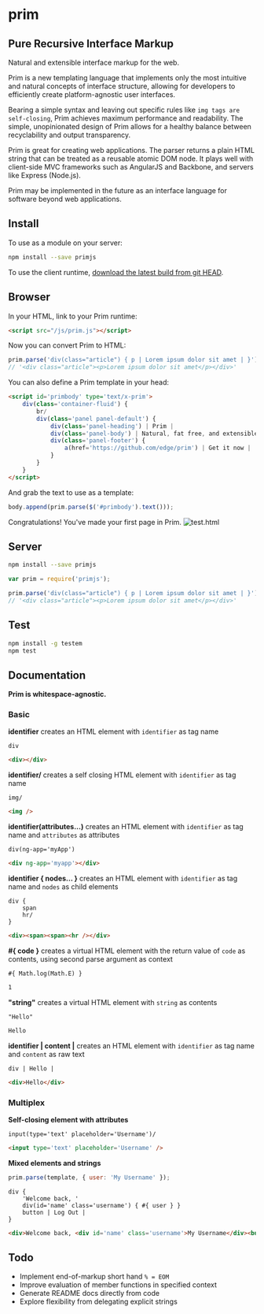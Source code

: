 # prim

## Pure Recursive Interface Markup

Natural and extensible interface markup for the web.

Prim is a new templating language that implements only the most intuitive and natural concepts of interface structure, allowing for developers to efficiently create platform-agnostic user interfaces.

Bearing a simple syntax and leaving out specific rules like `img tags are self-closing`, Prim achieves maximum performance and readability. The simple, unopinionated design of Prim allows for a healthy balance between recyclability and output transparency.

Prim is great for creating web applications. The parser returns a plain HTML string that can be treated as a reusable atomic DOM node. It plays well with client-side MVC frameworks such as AngularJS and Backbone, and servers like Express (Node.js).

Prim may be implemented in the future as an interface language for software beyond web applications.

## Install

To use as a module on your server:
```sh
npm install --save primjs
```

To use the client runtime, [download the latest build from git HEAD](https://github.com/edge/prim/tree/master/lib).

## Browser

In your HTML, link to your Prim runtime:
```html
<script src="/js/prim.js"></script>
```

Now you can convert Prim to HTML:
```js
prim.parse('div(class="article") { p | Lorem ipsum dolor sit amet | }');
// '<div class="article"><p>Lorem ipsum dolor sit amet</p></div>'
```

You can also define a Prim template in your head:
```html
<script id='primbody' type='text/x-prim'>
	div(class='container-fluid') {
		br/
		div(class='panel panel-default') {
			div(class='panel-heading') | Prim |
			div(class='panel-body') | Natural, fat free, and extensible interface markup for the web. |
			div(class='panel-footer') {
				a(href='https://github.com/edge/prim') | Get it now |
			}
		}
	}
</script>
```

And grab the text to use as a template:
```js
body.append(prim.parse($('#primbody').text()));
```

Congratulations! You've made your first page in Prim.
![test.html](http://i.imgur.com/pEEuYKE.png)

## Server

```sh
npm install --save primjs
```

```js
var prim = require('primjs');

prim.parse('div(class="article") { p | Lorem ipsum dolor sit amet | }');
// '<div class="article"><p>Lorem ipsum dolor sit amet</p></div>'
```


## Test

```sh
npm install -g testem
npm test
```

## Documentation

**Prim is whitespace-agnostic.**

### Basic

**identifier**
creates an HTML element with `identifier` as tag name
```jade
div
```
```html
<div></div>
```

**identifier/**
creates a self closing HTML element with `identifier` as tag name
```jade
img/
```
```html
<img />
```

**identifier(attributes...)**
creates an HTML element with `identifier` as tag name and `attributes` as attributes
```jade
div(ng-app='myApp')
```
```html
<div ng-app='myapp'></div>
```

**identifier { nodes... }**
creates an HTML element with `identifier` as tag name and `nodes` as child elements
```jade
div {
	span
	hr/
}
```
```html
<div><span><span><hr /></div>
```

**#{ code }**
creates a virtual HTML element with the return value of `code` as contents, using second parse argument as context
```jade
#{ Math.log(Math.E) }
```
```html
1
```

**"string"**
creates a virtual HTML element with `string` as contents
```jade
"Hello"
```
```html
Hello
```

**identifier | content |**
creates an HTML element with `identifier` as tag name and `content` as raw text
```jade
div | Hello |
```
```html
<div>Hello</div>
```

### Multiplex

**Self-closing element with attributes**
```jade
input(type='text' placeholder='Username')/
```
```html
<input type='text' placeholder='Username' />
```

**Mixed elements and strings**
```js
prim.parse(template, { user: 'My Username' });
```
```jade
div {
	'Welcome back, '
	div(id='name' class='username') { #{ user } }
	button | Log Out |
}
```
```html
<div>Welcome back, <div id='name' class='username'>My Username</div><button>Log Out</button></div>
```

## Todo

- Implement end-of-markup short hand `% = EOM`
- Improve evaluation of member functions in specified context
- Generate README docs directly from code
- Explore flexibility from delegating explicit strings
